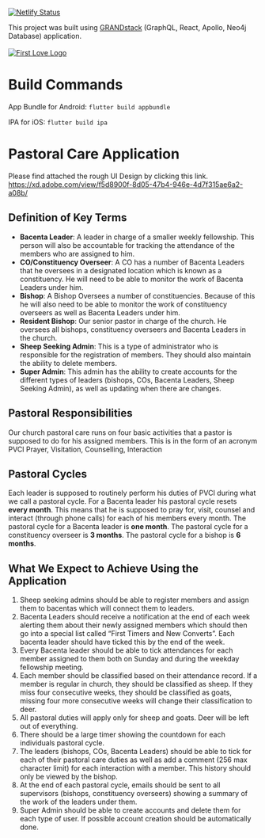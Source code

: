 [![Netlify Status](https://api.netlify.com/api/v1/badges/cad37b19-5535-4ea4-98c9-e955be0fdab1/deploy-status)](https://app.netlify.com/sites/fl-pastoral-care/deploys)

This project was built using [GRANDstack](https://grandstack.io) (GraphQL, React, Apollo, Neo4j Database) application.
<br/><br/>
[![First Love Logo](/img/flc-logo-small.png)](https://www.firstlovecenter.com)

# Build Commands
App Bundle for Android:
`flutter build appbundle`

IPA for iOS:
`flutter build ipa`

# Pastoral Care Application

Please find attached the rough UI Design by clicking this link.
https://xd.adobe.com/view/f5d8900f-8d05-47b4-946e-4d7f315ae6a2-a08b/

## Definition of Key Terms

- **Bacenta Leader**: A leader in charge of a smaller weekly fellowship. This person will also be accountable for tracking the attendance of the members who are assigned to him.
- **CO/Constituency Overseer**: A CO has a number of Bacenta Leaders that he oversees in a designated location which is known as a constituency. He will need to be able to monitor the work of Bacenta Leaders under him.
- **Bishop**: A Bishop Oversees a number of constituencies. Because of this he will also need to be able to monitor the work of constituency overseers as well as Bacenta Leaders under him.
- **Resident Bishop**: Our senior pastor in charge of the church. He oversees all bishops, constituency overseers and Bacenta Leaders in the church.
- **Sheep Seeking Admin**: This is a type of administrator who is responsible for the registration of members. They should also maintain the ability to delete members.
- **Super Admin**: This admin has the ability to create accounts for the different types of leaders (bishops, COs, Bacenta Leaders, Sheep Seeking Admin), as well as updating when there are changes.

## Pastoral Responsibilities

Our church pastoral care runs on four basic activities that a pastor is supposed to do for his assigned members. This is in the form of an acronym PVCI
Prayer, Visitation, Counselling, Interaction

## Pastoral Cycles

Each leader is supposed to routinely perform his duties of PVCI during what we call a pastoral cycle.
For a Bacenta leader his pastoral cycle resets **every month**. This means that he is supposed to pray for, visit, counsel and interact (through phone calls) for each of his members every month.
The pastoral cycle for a Bacenta leader is **one month**.
The pastoral cycle for a constituency overseer is **3 months**. The pastoral cycle for a bishop is **6 months**.

## What We Expect to Achieve Using the Application

1. Sheep seeking admins should be able to register members and assign them to bacentas which will connect them to leaders.
2. Bacenta Leaders should receive a notification at the end of each week alerting them about their newly assigned members which should then go into a special list called “First Timers and New Converts”. Each bacenta leader should have ticked this by the end of the week.
3. Every Bacenta leader should be able to tick attendances for each member assigned to them both on Sunday and during the weekday fellowship meeting.
4. Each member should be classified based on their attendance record. If a member is regular in church, they should be classified as sheep. If they miss four consecutive weeks, they should be classified as goats, missing four more consecutive weeks will change their classification to deer.
5. All pastoral duties will apply only for sheep and goats. Deer will be left out of everything.
6. There should be a large timer showing the countdown for each individuals pastoral cycle.
7. The leaders (bishops, COs, Bacenta Leaders) should be able to tick for each of their pastoral care duties as well as add a comment (256 max character limit) for each interaction with a member. This history should only be viewed by the bishop.
8. At the end of each pastoral cycle, emails should be sent to all supervisors (bishops, constituency overseers) showing a summary of the work of the leaders under them.
9. Super Admin should be able to create accounts and delete them for each type of user. If possible account creation should be automatically done.
